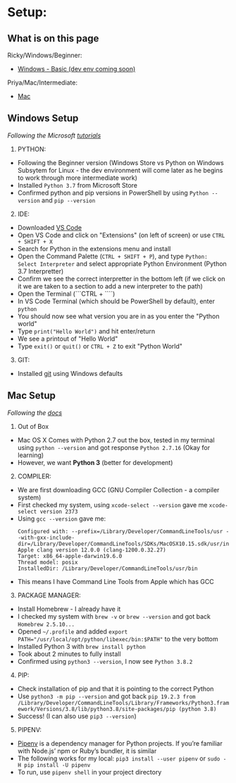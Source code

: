 # Setup:

## What is on this page

Ricky/Windows/Beginner:
- [Windows - Basic (dev env coming soon)](#windows-setup)

Priya/Mac/Intermediate:
- [Mac](#mac-setup)

## Windows Setup
_Following the Microsoft [tutorials](https://docs.microsoft.com/en-us/windows/python/beginners)_

1. PYTHON:
  - Following the Beginner version (Windows Store vs Python on Windows Subsytem for Linux - the dev environment will come later as he begins to work through more intermediate work)
  - Installed `Python 3.7` from Microsoft Store
  - Confirmed python and pip versions in PowerShell by using `Python --version` and `pip --version`
2. IDE:
  - Downloaded [VS Code](https://code.visualstudio.com/)
  - Open VS Code and click on "Extensions" (on left of screen) or use `CTRL + SHIFT + X`
  - Search for Python in the extensions menu and install
  - Open the Command Palette (`CTRL + SHIFT + P`), and type `Python: Select Interpreter` and select appropriate Python Environment (Python 3.7 Interpretter)
  - Confirm we see the correct interpretter in the bottom left (if we click on it we are taken to a section to add a new interpreter to the path)
  - Open the Terminal (```CTRL + ````)
  - In VS Code Terminal (which should be PowerShell by default), enter `python`
  - You should now see what version you are in as you enter the "Python world"
  - Type `print("Hello World")` and hit enter/return
  - We see a printout of "Hello World"
  - Type `exit()` or `quit()` or `CTRL + Z` to exit "Python World"
3. GIT:
  - Installed [git](https://git-scm.com/download/win) using Windows defaults

## Mac Setup
_Following the [docs](https://docs.python-guide.org/starting/install3/osx/)_

1. Out of Box
  - Mac OS X Comes with Python 2.7 out the box, tested in my terminal using `python --version` and got response `Python 2.7.16` (Okay for learning)
  - However, we want **Python 3** (better for development)
2. COMPILER:
  - We are first downloading GCC (GNU Compiler Collection - a compiler system)
  - First checked my system, using `xcode-select --version` gave me `xcode-select version 2373`
  - Using `gcc --version` gave me:
    ```terminal
    Configured with: --prefix=/Library/Developer/CommandLineTools/usr --with-gxx-include-dir=/Library/Developer/CommandLineTools/SDKs/MacOSX10.15.sdk/usr/include/c++/4.2.1
    Apple clang version 12.0.0 (clang-1200.0.32.27)
    Target: x86_64-apple-darwin19.6.0
    Thread model: posix
    InstalledDir: /Library/Developer/CommandLineTools/usr/bin
    ```
  - This means I have Command Line Tools from Apple which has GCC
3. PACKAGE MANAGER:
  - Install Homebrew - I already have it
  - I checked my system with `brew -v` or `brew --version` and got back `Homebrew 2.5.10...`
  - Opened `~/.profile` and added `export PATH="/usr/local/opt/python/libexec/bin:$PATH"` to the very bottom
  - Installed Python 3 with `brew install python`
  - Took about 2 minutes to fully install
  - Confirmed using `python3 --version`, I now see `Python 3.8.2`
4. PIP:
  - Check installation of pip and that it is pointing to the correct Python
  - Use `python3 -m pip --version` and got back `pip 19.2.3 from /Library/Developer/CommandLineTools/Library/Frameworks/Python3.framework/Versions/3.8/lib/python3.8/site-packages/pip (python 3.8)`
  - Success! (I can also use `pip3 --version`)
5. PIPENV:
  - [Pipenv](https://docs.python-guide.org/dev/virtualenvs/#virtualenvironments-ref) is a dependency manager for Python projects. If you’re familiar with Node.js’ npm or Ruby’s bundler, it is similar
  - The following works for my local: `pip3 install --user pipenv` or `sudo -H pip install -U pipenv`
  - To run, use `pipenv shell` in your project directory
